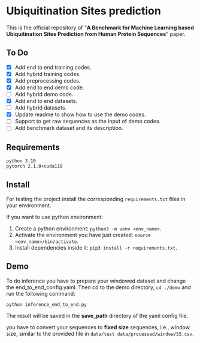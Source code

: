 # Ubiquitination Sites prediction
This is the official repository of "**A Benchmark for Machine Learning based Ubiquitination Sites Prediction from Human Protein Sequences**" paper.

## To Do
- [x] Add end to end training codes.
- [x] Add hybrid training codes.
- [x] Add preprocessing codes.
- [x] Add end to end demo code.
- [ ] Add hybrid demo code.
- [x] Add end to end datasets.
- [ ] Add hybrid datasets.
- [x] Update readme to show how to use the demo codes.
- [ ] Support to get raw sequences as the input of demo codes. 
- [ ] Add benchmark dataset and its description.

## Requirements

```
python 3.10
pytorch 2.1.0+cuda118
 ```

## Install
For testing the project install the corresponding `requirements.txt` files in 
your environment. 

If you want to use python environment:

1. Create a python environment: `python3 -m venv <env_name>`.
2. Activate the environment you have just created: `source <env_name>/bin/activate`.
3. Install dependencies inside it: `pip3 install -r requirements.txt`.

## Demo
To do inference you have to prepare your windowed dataset and change the end_to_end_config.yaml. 
Then cd to the demo directory, `cd ./demo` and run the following command:

`python inference_end_to_end.py`

The result will be saved in the **save_path** directory of the yaml config file.

you have to convert your sequences to **fixed size** sequences, i.e., window size, similar to the provided file in
`data/test data/processed/window/55.csv`.


